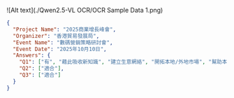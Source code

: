 ![Alt text](./Qwen2.5-VL OCR/OCR Sample Data 1.png)

```json
{
  "Project Name": "2025商業增長峰會",
  "Organizer": "香港貿易發展局",
  "Event Name": "數碼營銷策略研討會",
  "Event Date": "2025年10月10日",
  "Answers": {
    "Q1": ["有", "藉此吸收新知識", "建立生意網絡", "開拓本地/外地市場", "幫助本公司未來發展"],
    "Q2": ["適合"],
    "Q3": ["適合"]
  }
}
```
